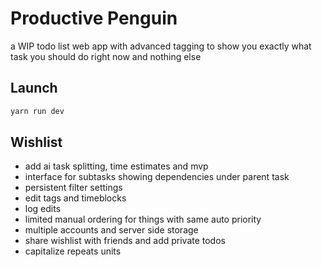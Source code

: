 # Productive Penguin
a WIP todo list web app with advanced tagging to show you exactly what task you should do right now and nothing else

## Launch
```sh
yarn run dev
```

## Wishlist
* add ai task splitting, time estimates and mvp
* interface for subtasks showing dependencies under parent task
* persistent filter settings
* edit tags and timeblocks
* log edits
* limited manual ordering for things with same auto priority
* multiple accounts and server side storage
* share wishlist with friends and add private todos
* capitalize repeats units